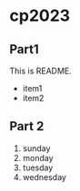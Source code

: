 # cp2023

## Part1
This is README.
- item1
- item2

## Part 2

1. sunday
1. monday
1. tuesday
1. wednesday
